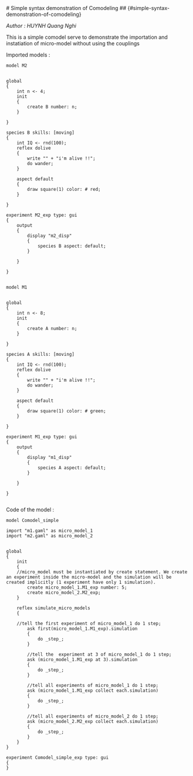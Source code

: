 [//]: # (keyword|concept_comodel)
<div class='gama-keyword-style' id ='150_0_21_concept-comodel'></div>
# Simple syntax demonstration of Comodeling  ## {#simple-syntax-demonstration-of-comodeling}


_Author : HUYNH Quang Nghi_

This is a simple comodel serve to demonstrate the importation and instatiation of micro-model without using the couplings  


Imported models : 

```
model M2


global
{
	int n <- 4;
	init
	{
		create B number: n;
	}

}

species B skills: [moving]
{
	int IQ <- rnd(100);
	reflex dolive
	{
		write "" + "i'm alive !!";
		do wander;
	}

	aspect default
	{
		draw square(1) color: # red;
	}

}

experiment M2_exp type: gui
{
	output
	{
		display "m2_disp"
		{
			species B aspect: default;
		}

	}

}


```


```
model M1


global
{
	int n <- 8;
	init
	{
		create A number: n;
	}

}

species A skills: [moving]
{
	int IQ <- rnd(100);
	reflex dolive
	{
		write "" + "i'm alive !!";
		do wander;
	}

	aspect default
	{
		draw square(1) color: # green;
	}

}

experiment M1_exp type: gui
{
	output
	{
		display "m1_disp"
		{
			species A aspect: default;
		}

	}

}


```


Code of the model : 

```
model Comodel_simple

import "m1.gaml" as micro_model_1
import "m2.gaml" as micro_model_2


global
{
	init
	{
	//micro_model must be instantiated by create statement. We create an experiment inside the micro-model and the simulation will be created implicitly (1 experiment have only 1 simulation).
		create micro_model_1.M1_exp number: 5;
		create micro_model_2.M2_exp;
	}

	reflex simulate_micro_models
	{

	//tell the first experiment of micro_model_1 do 1 step;
		ask first(micro_model_1.M1_exp).simulation
		{
			do _step_;
		}

		//tell the  experiment at 3 of micro_model_1 do 1 step;
		ask (micro_model_1.M1_exp at 3).simulation
		{
			do _step_;
		}

		//tell all experiments of micro_model_1 do 1 step;
		ask (micro_model_1.M1_exp collect each.simulation)
		{
			do _step_;
		}

		//tell all experiments of micro_model_2 do 1 step;
		ask (micro_model_2.M2_exp collect each.simulation)
		{
			do _step_;
		}
	}
}

experiment Comodel_simple_exp type: gui
{
}
```